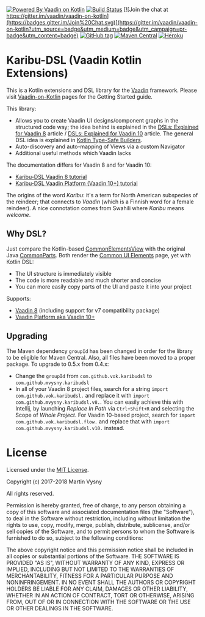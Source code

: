 [![Powered By Vaadin on Kotlin](http://vaadinonkotlin.eu/iconography/vok_badge.svg)](http://vaadinonkotlin.eu)
[![Build Status](https://travis-ci.org/mvysny/karibu-dsl.svg?branch=master)](https://travis-ci.org/mvysny/karibu-dsl)
[![Join the chat at https://gitter.im/vaadin/vaadin-on-kotlin](https://badges.gitter.im/Join%20Chat.svg)](https://gitter.im/vaadin/vaadin-on-kotlin?utm_source=badge&utm_medium=badge&utm_campaign=pr-badge&utm_content=badge)
[![GitHub tag](https://img.shields.io/github/tag/mvysny/karibu-dsl.svg)](https://github.com/mvysny/karibu-dsl/tags)
[![Maven Central](https://maven-badges.herokuapp.com/maven-central/com.github.mvysny.karibudsl/karibu-dsl-v8/badge.svg)](https://maven-badges.herokuapp.com/maven-central/com.github.mvysny.karibudsl/karibu-dsl-v8)
[![Heroku](https://heroku-badge.herokuapp.com/?app=karibu-uitest&style=flat&svg=1)](https://karibu-uitest.herokuapp.com/)

# Karibu-DSL (Vaadin Kotlin Extensions)

This is a Kotlin extensions and DSL library for the [Vaadin](https://www.vaadin.com) framework.
Please visit [Vaadin-on-Kotlin](http://www.vaadinonkotlin.eu/) pages for the Getting Started guide.

This library:

* Allows you to create Vaadin UI designs/component graphs in the structured code way; the idea behind
  is explained in the [DSLs: Explained for Vaadin 8](http://www.vaadinonkotlin.eu/dsl_explained.html) article /
  [DSLs: Explained for Vaadin 10](http://www.vaadinonkotlin.eu/dsl_explained-v10.html) article.
  The general DSL idea is explained in [Kotlin Type-Safe Builders](https://kotlinlang.org/docs/reference/type-safe-builders.html).
* Auto-discovery and auto-mapping of Views via a custom Navigator
* Additional useful methods which Vaadin lacks

The documentation differs for Vaadin 8 and for Vaadin 10:

* [Karibu-DSL Vaadin 8 tutorial](karibu-dsl-v8)
* [Karibu-DSL Vaadin Platform (Vaadin 10+) tutorial](karibu-dsl-v10)

The origins of the word *Karibu*: it's a term for North American subspecies of the reindeer; that connects to
*Vaadin* (which is a Finnish word for a female reindeer). A nice connotation comes from Swahili where *Karibu*
means *welcome*. 

## Why DSL?

Just compare the Kotlin-based [CommonElementsView](example-v8/src/main/kotlin/com/example/v8/uitest/example/CommonElementsView.kt)
with the original Java [CommonParts](https://github.com/vaadin/framework/blob/master/uitest/src/main/java/com/vaadin/tests/themes/valo/CommonParts.java).
Both render the [Common UI Elements](https://karibu-uitest.herokuapp.com/common-elements) page, yet with Kotlin DSL:

* The UI structure is immediately visible
* The code is more readable and much shorter and concise
* You can more easily copy parts of the UI and paste it into your project

Supports:

* [Vaadin 8](https://vaadin.com/framework) (including support for v7 compatibility package)
* [Vaadin Platform aka Vaadin 10+](https://vaadin.com/flow)

## Upgrading

The Maven dependency `groupId` has been changed in order for the library to be eligible for Maven Central. Also, all files have been moved to a proper package.
To upgrade to 0.5.x from 0.4.x:

* Change the `groupId` from `com.github.vok.karibudsl` to `com.github.mvysny.karibudsl`
* In all of your Vaadin 8 project files, search for a string `import com.github.vok.karibudsl.` and replace it with `import com.github.mvysny.karibudsl.v8.`. You can easily achieve this with
  Intellij, by launching _Replace In Path_ via `Ctrl+Shift+R` and selecting the Scope of _Whole Project_. For Vaadin 10-based project, search for `import com.github.vok.karibudsl.flow.`
  and replace that with `import com.github.mvysny.karibudsl.v10.` instead.

# License

Licensed under the [MIT License](https://opensource.org/licenses/MIT).

Copyright (c) 2017-2018 Martin Vysny

All rights reserved.

Permission is hereby granted, free  of charge, to any person obtaining
a  copy  of this  software  and  associated  documentation files  (the
"Software"), to  deal in  the Software without  restriction, including
without limitation  the rights to  use, copy, modify,  merge, publish,
distribute,  sublicense, and/or sell  copies of  the Software,  and to
permit persons to whom the Software  is furnished to do so, subject to
the following conditions:

The  above  copyright  notice  and  this permission  notice  shall  be
included in all copies or substantial portions of the Software.
THE  SOFTWARE IS  PROVIDED  "AS  IS", WITHOUT  WARRANTY  OF ANY  KIND,
EXPRESS OR  IMPLIED, INCLUDING  BUT NOT LIMITED  TO THE  WARRANTIES OF
MERCHANTABILITY,    FITNESS    FOR    A   PARTICULAR    PURPOSE    AND
NONINFRINGEMENT. IN NO EVENT SHALL THE AUTHORS OR COPYRIGHT HOLDERS BE
LIABLE FOR ANY CLAIM, DAMAGES OR OTHER LIABILITY, WHETHER IN AN ACTION
OF CONTRACT, TORT OR OTHERWISE,  ARISING FROM, OUT OF OR IN CONNECTION
WITH THE SOFTWARE OR THE USE OR OTHER DEALINGS IN THE SOFTWARE.

